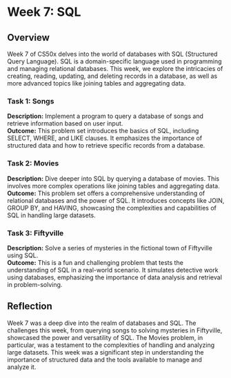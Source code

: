 # Week 7: SQL

## Overview
Week 7 of CS50x delves into the world of databases with SQL (Structured Query Language). SQL is a domain-specific language used in programming and managing relational databases. This week, we explore the intricacies of creating, reading, updating, and deleting records in a database, as well as more advanced topics like joining tables and aggregating data.

### Task 1: Songs
**Description:** Implement a program to query a database of songs and retrieve information based on user input.  
**Outcome:** This problem set introduces the basics of SQL, including SELECT, WHERE, and LIKE clauses. It emphasizes the importance of structured data and how to retrieve specific records from a database.

### Task 2: Movies
**Description:** Dive deeper into SQL by querying a database of movies. This involves more complex operations like joining tables and aggregating data.  
**Outcome:** This problem set offers a comprehensive understanding of relational databases and the power of SQL. It introduces concepts like JOIN, GROUP BY, and HAVING, showcasing the complexities and capabilities of SQL in handling large datasets.

### Task 3: Fiftyville
**Description:** Solve a series of mysteries in the fictional town of Fiftyville using SQL.  
**Outcome:** This is a fun and challenging problem that tests the understanding of SQL in a real-world scenario. It simulates detective work using databases, emphasizing the importance of data analysis and retrieval in problem-solving.

## Reflection
Week 7 was a deep dive into the realm of databases and SQL. The challenges this week, from querying songs to solving mysteries in Fiftyville, showcased the power and versatility of SQL. The Movies problem, in particular, was a testament to the complexities of handling and analyzing large datasets. This week was a significant step in understanding the importance of structured data and the tools available to manage and analyze it.